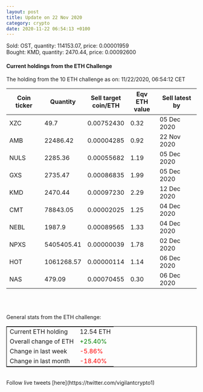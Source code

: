 ```yaml
---
layout: post
title: Update on 22 Nov 2020
category: crypto
date: 2020-11-22 06:54:13 +0100
---
```

<!-- Global site tag (gtag.js) - Google Analytics -->
<script async src="https://www.googletagmanager.com/gtag/js?id=UA-103831149-5"></script>
<script>
  window.dataLayer = window.dataLayer || [];
  function gtag(){dataLayer.push(arguments);}
  gtag('js', new Date());

  gtag('config', 'UA-103831149-5');
</script>
Sold: OST, quantity:    114153.07, price:   0.00001959<br>Bought: KMD, quantity:      2470.44, price:   0.00092600<br>

#### Current holdings from the ETH Challenge

The holding from the 10 ETH challenge as on: 11/22/2020, 06:54:12 CET

|Coin ticker|Quantity|Sell target<br>coin/ETH|Eqv ETH<br>value|Sell latest by|
|-----------|--------|-----------|-----------|--------------|
XZC|49.7|  0.00752430|0.32|05 Dec 2020|
AMB|22486.42|  0.00004285|0.92|22 Nov 2020|
NULS|2285.36|  0.00055682|1.19|05 Dec 2020|
GXS|2735.47|  0.00086835|1.99|05 Dec 2020|
KMD|2470.44|  0.00097230|2.29|12 Dec 2020|
CMT|78843.05|  0.00002025|1.25|04 Dec 2020|
NEBL|1987.9|  0.00089565|1.33|04 Dec 2020|
NPXS|5405405.41|  0.00000039|1.78|02 Dec 2020|
HOT|1061268.57|  0.00000114|1.14|06 Dec 2020|
NAS|479.09|  0.00070455|0.30|06 Dec 2020|

<br>
<br>
<br>
General stats from the ETH challenge:

<table style="border:1px solid black;margin-left:auto;margin-right:auto;">
	<tbody>
	<tr>
		<td>Current ETH holding</td>
		<td>     12.54 ETH</td>
	</tr>
	<tr>
		<td>Overall change of ETH</td>
		<td><font color="green">+25.40%</font></td>
	</tr>
	<tr>
		<td>Change in last week</td>
		<td><font color="red">-5.86%</font></td>
	</tr>
	<tr>
		<td>Change in last month</td>
		<td><font color="red">-18.40%</font></td>
	</tr>
	</tbody>
</table>

<br>
Follow live tweets [here](https://twitter.com/vigilantcrypto1)
<br>
<br>